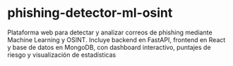 # phishing-detector-ml-osint
Plataforma web para detectar y analizar correos de phishing mediante Machine Learning y OSINT. Incluye backend en FastAPI, frontend en React y base de datos en MongoDB, con dashboard interactivo, puntajes de riesgo y visualización de estadísticas
